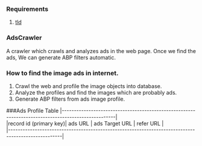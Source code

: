 ### Requirements
1. [tld](https://pypi.python.org/pypi/tld)

### AdsCrawler
A crawler which crawls and analyzes ads in the web page. Once we find the ads,
We can generate ABP filters automatic.

### How to find the image ads in internet.
1. Crawl the web and profile the image objects into database.
2. Analyze the profiles and find the images which are probably ads.
3. Generate ABP filters  from ads image profile.

###Ads Profile Table
|----------------------------------------------------------------------------------------------------|         
|record id (primary key)| ads URL             | ads Target URL         | refer URL                   |         
|----------------------------------------------------------------------------------------------------|         
